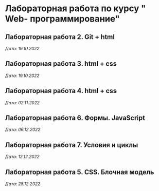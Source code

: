 # Лабораторная работа по курсу " Web- программирование"

## Лабораторная работа 2. Git + html

*Дата: 19.10.2022*

## Лабораторная работа 3. html + css

*Дата: 19.10.2022* 

## Лабораторная работа 4. html + css

*Дата: 02.11.2022*

## Лабораторная работа 6. Формы. JavaScript

*Дата: 06.12.2022*

## Лабораторная работа 7. Условия и циклы

*Дата: 12.12.2022*

## Лабораторная работа 5. CSS. Блочная модель

*Дата: 28.12.2022*

